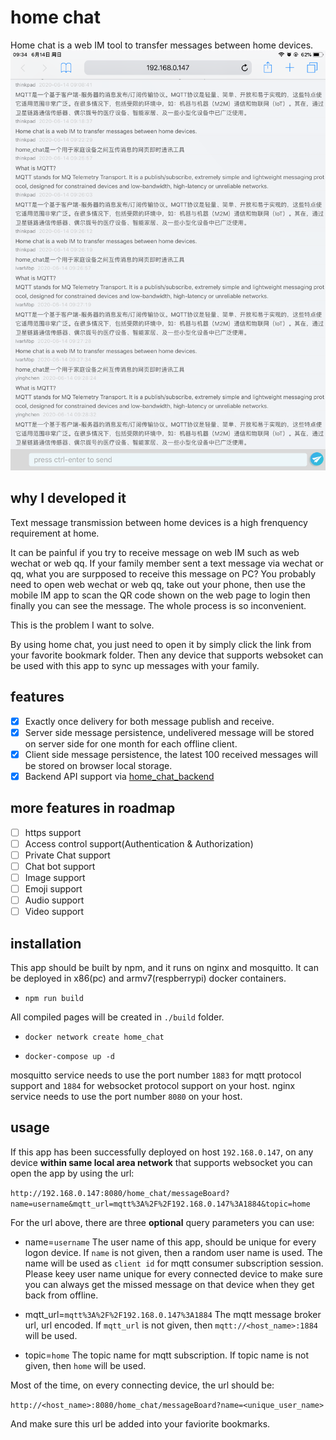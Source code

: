 # home chat

Home chat is a web IM tool to transfer messages between home devices.
![home_chat_demo](https://raw.githubusercontent.com/iintothewind/images/master/home_chat_demo_003.png)

## why I developed it

Text message transmission between home devices is a high frenquency requirement at home.

It can be painful if you try to receive message on web IM such as web wechat or web qq.
If your family member sent a text message via wechat or qq, what you are surpposed to receive this message on PC? You probably need to open web wechat or web qq, take out your phone, then use the mobile IM app to scan the QR code shown on the web page to login then finally you can see the message.
The whole process is so inconvenient.

This is the problem I want to solve.

By using home chat, you just need to open it by simply click the link from your favorite bookmark folder.
Then any device that supports websoket can be used with this app to sync up messages with your family.

## features

- [X] Exactly once delivery for both message publish and receive.
- [X] Server side message persistence, undelivered message will be stored on server side for one month for each offline client.
- [X] Client side message persistence, the latest 100 received messages will be stored on browser local storage.
- [X] Backend API support via [home_chat_backend](https://github.com/iintothewind/home_chat_backend)

## more features in roadmap

- [ ] https support
- [ ] Access control support(Authentication & Authorization)
- [ ] Private Chat support
- [ ] Chat bot support
- [ ] Image support
- [ ] Emoji support
- [ ] Audio support
- [ ] Video support

## installation

This app should be built by npm, and it runs on nginx and mosquitto.
It can be deployed in x86(pc) and armv7(respberrypi) docker containers.

- `npm run build`

All compiled pages will be created in `./build` folder.

- `docker network create home_chat`

- `docker-compose up -d`

mosquitto service needs to use the port number `1883` for mqtt protocol support and `1884` for websocket protocol support on your host.
nginx service needs to use the port number `8080` on your host.

## usage

If this app has been successfully deployed on host `192.168.0.147`, on any device **within same local area network** that supports websocket you can open the app by using the url:

`http://192.168.0.147:8080/home_chat/messageBoard?name=username&mqtt_url=mqtt%3A%2F%2F192.168.0.147%3A1884&topic=home`

For the url above, there are three **optional** query parameters you can use:

- name=`username`
The user name of this app, should be unique for every logon device.
If `name` is not given, then a random user name is used.
The name will be used as `client id` for mqtt consumer subscription session.
Please keey user name unique for every connected device to make sure you can always get the missed message on that device when they get back from offline.

- mqtt_url=`mqtt%3A%2F%2F192.168.0.147%3A1884`
The mqtt message broker url, url encoded.
If `mqtt_url` is not given, then `mqtt://<host_name>:1884` will be used.

- topic=`home`
The topic name for mqtt subscription.
If topic name is not given, then `home` will be used.

Most of the time, on every connecting device, the url should be:

`http://<host_name>:8080/home_chat/messageBoard?name=<unique_user_name>`

And make sure this url be added into your faviorite bookmarks.

